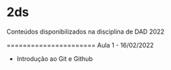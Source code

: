 # 2ds
Conteúdos disponibilizados na disciplina de DAD 2022

======================
Aula 1 - 16/02/2022
- Introdução ao Git e Github